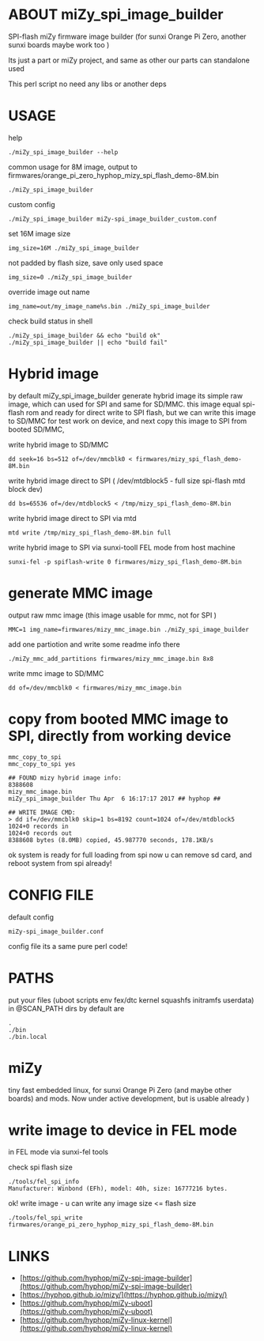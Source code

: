 # ABOUT miZy\_spi\_image\_builder

SPI-flash miZy firmware image builder (for sunxi Orange Pi Zero, another sunxi boards maybe work too )

Its just a part or miZy project, and same as other our parts can standalone used

This perl script no need any libs or another deps

# USAGE

help

    ./miZy_spi_image_builder --help

common usage for 8M image, output to firmwares/orange\_pi\_zero\_hyphop\_mizy\_spi\_flash\_demo-8M.bin

    ./miZy_spi_image_builder

custom config

    ./miZy_spi_image_builder miZy-spi_image_builder_custom.conf

set 16M image size

    img_size=16M ./miZy_spi_image_builder

not padded by flash size, save only used space

    img_size=0 ./miZy_spi_image_builder

override image out name

    img_name=out/my_image_name%s.bin ./miZy_spi_image_builder

check build status in shell 

    ./miZy_spi_image_builder && echo "build ok"
    ./miZy_spi_image_builder || echo "build fail"

# Hybrid image 

by default miZy\_spi\_image\_builder generate hybrid image its simple raw image,
which can used for SPI and same for SD/MMC. this image equal spi-flash rom and
ready for direct write to SPI flash, but we can write this image to SD/MMC
for test work on device, and next copy this image to SPI from booted SD/MMC, 

write hybrid image to SD/MMC

    dd seek=16 bs=512 of=/dev/mmcblk0 < firmwares/mizy_spi_flash_demo-8M.bin

write hybrid image direct to SPI ( /dev/mtdblock5 - full size spi-flash mtd block dev)

    dd bs=65536 of=/dev/mtdblock5 < /tmp/mizy_spi_flash_demo-8M.bin

write hybrid image direct to SPI via mtd

    mtd write /tmp/mizy_spi_flash_demo-8M.bin full

write hybrid image to SPI via sunxi-tooll FEL mode from host machine

    sunxi-fel -p spiflash-write 0 firmwares/mizy_spi_flash_demo-8M.bin

# generate MMC image 

output raw mmc image (this image usable for mmc, not for SPI )

    MMC=1 img_name=firmwares/mizy_mmc_image.bin ./miZy_spi_image_builder 

add one partiotion and write some readme info there

    ./miZy_mmc_add_partitions firmwares/mizy_mmc_image.bin 8x8

write mmc image to SD/MMC

    dd of=/dev/mmcblk0 < firmwares/mizy_mmc_image.bin

# copy from booted MMC image to SPI, directly from working device 

    mmc_copy_to_spi
    mmc_copy_to_spi yes

    ## FOUND mizy hybrid image info:
    8388608                                                        
    mizy_mmc_image.bin                                             
    miZy_spi_image_builder Thu Apr  6 16:17:17 2017 ## hyphop ##   

    ## WRITE IMAGE CMD:
    > dd if=/dev/mmcblk0 skip=1 bs=8192 count=1024 of=/dev/mtdblock5
    1024+0 records in
    1024+0 records out
    8388608 bytes (8.0MB) copied, 45.987770 seconds, 178.1KB/s

ok system is ready for full loading from spi
now u can remove sd card, and reboot system from spi already!

# CONFIG FILE

default config

    miZy-spi_image_builder.conf

config file its a same pure perl code!

# PATHS

put your files (uboot scripts env fex/dtc kernel squashfs initramfs userdata) in @SCAN\_PATH dirs
by default are

    .
    ./bin
    ./bin.local

# miZy

tiny fast embedded linux, for sunxi Orange Pi Zero (and maybe other boards) and mods.
Now under active development, but is usable already )

# write image to device in FEL mode

in FEL mode via sunxi-fel tools

check spi flash size

    ./tools/fel_spi_info
    Manufacturer: Winbond (EFh), model: 40h, size: 16777216 bytes.

ok! write image - u can write any image size <= flash size

    ./tools/fel_spi_write firmwares/orange_pi_zero_hyphop_mizy_spi_flash_demo-8M.bin

# LINKS

- [https://github.com/hyphop/miZy-spi-image-builder](https://github.com/hyphop/miZy-spi-image-builder)
- [https://hyphop.github.io/mizy/](https://hyphop.github.io/mizy/)
- [https://github.com/hyphop/miZy-uboot](https://github.com/hyphop/miZy-uboot)
- [https://github.com/hyphop/miZy-linux-kernel](https://github.com/hyphop/miZy-linux-kernel)
